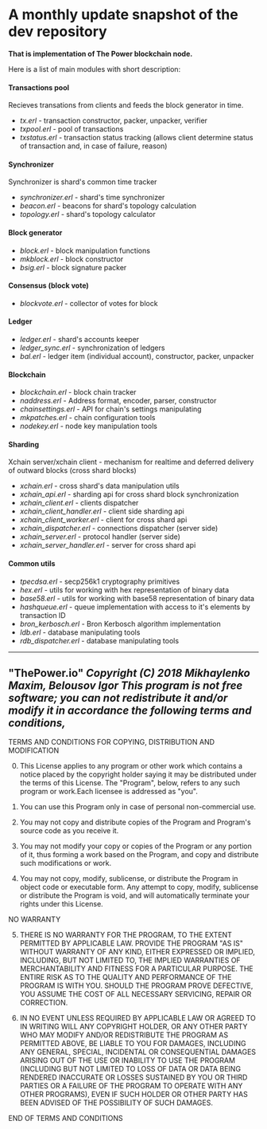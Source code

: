 # A monthly update snapshot of the dev repository

**That is implementation of The Power blockchain node.**

Here is a list of main modules with short description:

#### Transactions pool

Recieves transations from clients and feeds the block generator in time.

 - *tx.erl* - transaction constructor, packer, unpacker, verifier
 - *txpool.erl* - pool of transactions
 - *txstatus.erl* - transaction status tracking (allows client determine status of transaction and, in case of failure, reason)

#### Synchronizer

Synchronizer is shard's common time tracker

 - *synchronizer.erl* - shard's time synchronizer
 - *beacon.erl* - beacons for shard's topology calculation
 - *topology.erl* - shard's topology calculator


#### Block generator

 - *block.erl* - block manipulation functions
 - *mkblock.erl* - block constructor
 - *bsig.erl* - block signature packer


#### Consensus (block vote)

 - *blockvote.erl* - collector of votes for block


#### Ledger

 - *ledger.erl* - shard's accounts keeper
 - *ledger_sync.erl* - synchronization of ledgers
 - *bal.erl* - ledger item (individual account), constructor, packer, unpacker


#### Blockchain

 - *blockchain.erl* - block chain tracker
 - *naddress.erl* - Address format, encoder, parser, constructor
 - *chainsettings.erl* - API for chain's settings manipulating
 - *mkpatches.erl* - chain configuration tools
 - *nodekey.erl* - node key manipulation tools

#### Sharding

Xchain server/xchain client - mechanism for realtime and deferred delivery of outward blocks (cross shard blocks)

 - *xchain.erl* - cross shard's data manipulation utils
 - *xchain_api.erl* - sharding api for cross shard block synchronization
 - *xchain_client.erl* - clients dispatcher
 - *xchain_client_handler.erl* - client side sharding api
 - *xchain_client_worker.erl* - client for cross shard api
 - *xchain_dispatcher.erl* - connections dispatcher (server side)
 - *xchain_server.erl* - protocol handler (server side)
 - *xchain_server_handler.erl* - server for cross shard api

#### Common utils

 - *tpecdsa.erl* - secp256k1 cryptography primitives
 - *hex.erl* - utils for working with hex representation of binary data
 - *base58.erl* - utils for working with base58 representation of binary data
 - *hashqueue.erl* - queue implementation with access to it's elements by transaction ID
 - *bron_kerbosch.erl* - Bron Kerbosch algorithm implementation
 - *ldb.erl* - database manipulating tools
 - *rdb_dispatcher.erl* - database manipulating tools




--------------------------------
**"ThePower.io"**
*Copyright (C) 2018 Mikhaylenko Maxim, Belousov Igor
This program is not free software; you can not redistribute it and/or
modify it in accordance the following terms and conditions,*
--------------------------------

TERMS AND CONDITIONS FOR COPYING, DISTRIBUTION AND MODIFICATION

0. This License applies to any program or other work which contains a notice placed by the copyright holder saying it may be distributed under the terms of this License. The "Program", below, refers to any such program or work.Each licensee is addressed as "you".

1. You can use this Program only in case of personal non-commercial use.

2. You may not copy and distribute copies of the Program and Program's source code as you receive it.

3. You may not modify your copy or copies of the Program or any portion of it, thus forming a work based on the Program, and copy and distribute such modifications or work.

4. You may not copy, modify, sublicense, or distribute the Program in object code or executable form. Any attempt to copy, modify, sublicense or distribute the Program is void, and will automatically terminate your rights under this License.

NO WARRANTY

5. THERE IS NO WARRANTY FOR THE PROGRAM, TO THE EXTENT PERMITTED BY APPLICABLE LAW. PROVIDE THE PROGRAM "AS IS" WITHOUT WARRANTY OF ANY KIND, EITHER EXPRESSED OR IMPLIED, INCLUDING, BUT NOT LIMITED TO, THE IMPLIED WARRANTIES OF MERCHANTABILITY AND FITNESS FOR A PARTICULAR PURPOSE. THE ENTIRE RISK AS TO THE QUALITY AND PERFORMANCE OF THE PROGRAM IS WITH YOU. SHOULD THE PROGRAM PROVE DEFECTIVE, YOU ASSUME THE COST OF ALL NECESSARY SERVICING, REPAIR OR CORRECTION.

6. IN NO EVENT UNLESS REQUIRED BY APPLICABLE LAW OR AGREED TO IN WRITING WILL ANY COPYRIGHT HOLDER, OR ANY OTHER PARTY WHO MAY MODIFY AND/OR REDISTRIBUTE THE PROGRAM AS PERMITTED ABOVE, BE LIABLE TO YOU FOR DAMAGES, INCLUDING ANY GENERAL, SPECIAL, INCIDENTAL OR CONSEQUENTIAL DAMAGES ARISING OUT OF THE USE OR INABILITY TO USE THE PROGRAM (INCLUDING BUT NOT LIMITED TO LOSS OF DATA OR DATA BEING RENDERED INACCURATE OR LOSSES SUSTAINED BY YOU OR THIRD PARTIES OR A FAILURE OF THE PROGRAM TO OPERATE WITH ANY OTHER PROGRAMS), EVEN IF SUCH HOLDER OR OTHER PARTY HAS BEEN ADVISED OF THE POSSIBILITY OF SUCH DAMAGES.

END OF TERMS AND CONDITIONS
